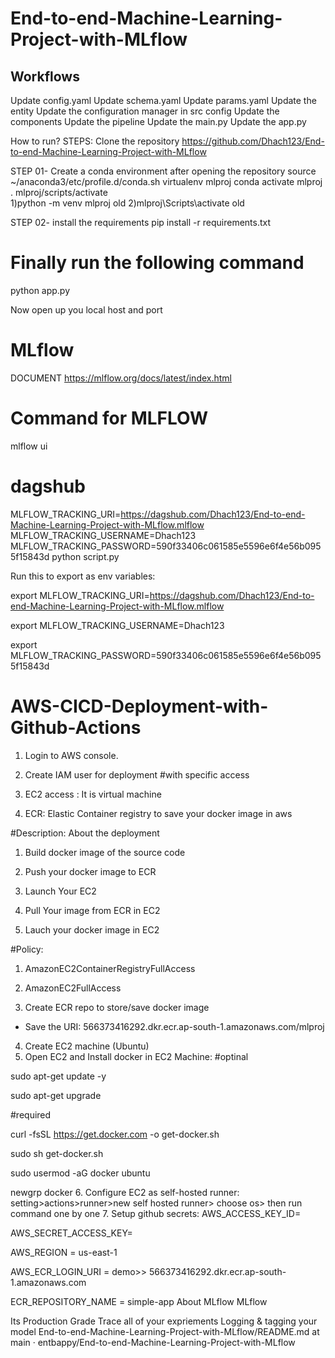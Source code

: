 # End-to-end-Machine-Learning-Project-with-MLflow


## Workflows
Update config.yaml
Update schema.yaml
Update params.yaml
Update the entity
Update the configuration manager in src config
Update the components
Update the pipeline
Update the main.py
Update the app.py


How to run?
STEPS:
Clone the repository
https://github.com/Dhach123/End-to-end-Machine-Learning-Project-with-MLflow


STEP 01- Create a conda environment after opening the repository
source ~/anaconda3/etc/profile.d/conda.sh
 virtualenv mlproj
conda activate mlproj
. mlproj/scripts/activate  
1)python -m venv mlproj   old
2)mlproj\Scripts\activate  old  

STEP 02- install the requirements
pip install -r requirements.txt


# Finally run the following command
python app.py

Now
open up you local host and port


# MLflow
DOCUMENT https://mlflow.org/docs/latest/index.html

# Command for MLFLOW
mlflow ui

# dagshub

MLFLOW_TRACKING_URI=https://dagshub.com/Dhach123/End-to-end-Machine-Learning-Project-with-MLflow.mlflow
MLFLOW_TRACKING_USERNAME=Dhach123
MLFLOW_TRACKING_PASSWORD=590f33406c061585e5596e6f4e56b0955f15843d
python script.py


Run this to export as env variables:


export MLFLOW_TRACKING_URI=https://dagshub.com/Dhach123/End-to-end-Machine-Learning-Project-with-MLflow.mlflow

export MLFLOW_TRACKING_USERNAME=Dhach123 

export MLFLOW_TRACKING_PASSWORD=590f33406c061585e5596e6f4e56b0955f15843d


# AWS-CICD-Deployment-with-Github-Actions

1. Login to AWS console.
2. Create IAM user for deployment
#with specific access

1. EC2 access : It is virtual machine

2. ECR: Elastic Container registry to save your docker image in aws


#Description: About the deployment

1. Build docker image of the source code

2. Push your docker image to ECR

3. Launch Your EC2 

4. Pull Your image from ECR in EC2

5. Lauch your docker image in EC2

#Policy:

1. AmazonEC2ContainerRegistryFullAccess

2. AmazonEC2FullAccess
3. Create ECR repo to store/save docker image
- Save the URI: 566373416292.dkr.ecr.ap-south-1.amazonaws.com/mlproj
4. Create EC2 machine (Ubuntu)
5. Open EC2 and Install docker in EC2 Machine:
#optinal

sudo apt-get update -y

sudo apt-get upgrade

#required

curl -fsSL https://get.docker.com -o get-docker.sh

sudo sh get-docker.sh

sudo usermod -aG docker ubuntu

newgrp docker
6. Configure EC2 as self-hosted runner:
setting>actions>runner>new self hosted runner> choose os> then run command one by one
7. Setup github secrets:
AWS_ACCESS_KEY_ID=

AWS_SECRET_ACCESS_KEY=

AWS_REGION = us-east-1

AWS_ECR_LOGIN_URI = demo>>  566373416292.dkr.ecr.ap-south-1.amazonaws.com

ECR_REPOSITORY_NAME = simple-app
About MLflow
MLflow

Its Production Grade
Trace all of your expriements
Logging & tagging your model
End-to-end-Machine-Learning-Project-with-MLflow/README.md at main · entbappy/End-to-end-Machine-Learning-Project-with-MLflow

